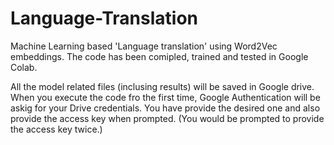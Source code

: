 # Language-Translation
 
Machine Learning based 'Language translation' using Word2Vec embeddings. The code has been comipled, trained and tested in Google Colab.

All the model related files (inclusing results) will be saved in Google drive.
When you execute the code fro the first time, Google Authentication will be askig for your Drive credentials. You have provide the desired one and also provide the access key when prompted. (You would be prompted to provide the access key twice.)

